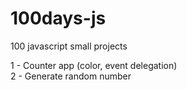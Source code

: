 # 100days-js
100 javascript small projects


1 - Counter app (color, event delegation)  
2 - Generate random number
